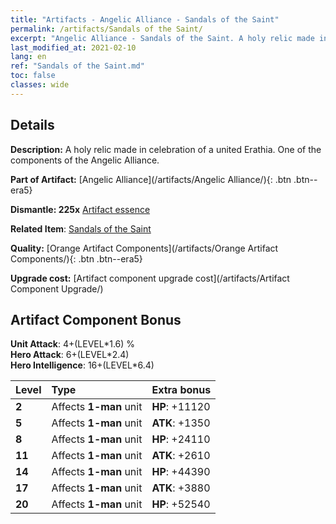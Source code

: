```yaml
---
title: "Artifacts - Angelic Alliance - Sandals of the Saint"
permalink: /artifacts/Sandals of the Saint/
excerpt: "Angelic Alliance - Sandals of the Saint. A holy relic made in celebration of a united Erathia. One of the components of the Angelic Alliance."
last_modified_at: 2021-02-10
lang: en
ref: "Sandals of the Saint.md"
toc: false
classes: wide
---
```




## Details

 **Description:** A holy relic made in celebration of a united Erathia. One of the components of the Angelic Alliance.

 **Part of Artifact:** [Angelic Alliance](/artifacts/Angelic Alliance/){: .btn .btn--era5}

 **Dismantle: 225x** [ Artifact essence](/Items/con_163/)

 **Related Item**: [ Sandals of the Saint](/Items/art_63/)

 **Quality:** [Orange Artifact Components](/artifacts/Orange Artifact Components/){: .btn .btn--era5}

 **Upgrade cost:** [Artifact component upgrade cost](/artifacts/Artifact Component Upgrade/)

## Artifact Component Bonus

  **Unit Attack**: 4+(LEVEL\*1.6) %<br/>**Hero Attack**: 6+(LEVEL\*2.4)<br/>**Hero Intelligence**: 16+(LEVEL\*6.4)

  |  Level  | Type |    Extra bonus  | 
  |:--------|:-----|:----------------| 
  | **2** | Affects **1-man** unit | **HP**: +11120 | 
  | **5** | Affects **1-man** unit | **ATK**: +1350 | 
  | **8** | Affects **1-man** unit | **HP**: +24110 | 
  | **11** | Affects **1-man** unit | **ATK**: +2610 | 
  | **14** | Affects **1-man** unit | **HP**: +44390 | 
  | **17** | Affects **1-man** unit | **ATK**: +3880 | 
  | **20** | Affects **1-man** unit | **HP**: +52540 | 
